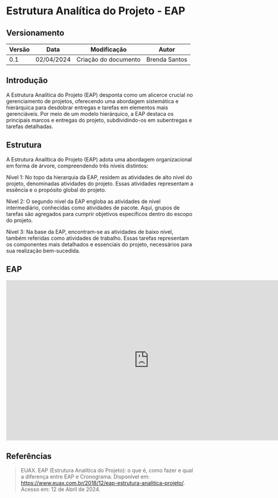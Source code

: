# Estrutura Analítica do Projeto - EAP

## Versionamento
| Versão | Data | Modificação | Autor |
|--|--|--|--|
| 0.1 | 02/04/2024 | Criação do documento | Brenda Santos |


## Introdução

A Estrutura Analítica do Projeto (EAP) desponta como um alicerce crucial no gerenciamento de projetos, oferecendo uma abordagem sistemática e hierárquica para desdobrar entregas e tarefas em elementos mais gerenciáveis. Por meio de um modelo hierárquico, a EAP destaca os principais marcos e entregas do projeto, subdividindo-os em subentregas e tarefas detalhadas. 

## Estrutura

A Estrutura Analítica do Projeto (EAP) adota uma abordagem organizacional em forma de árvore, compreendendo três níveis distintos:

Nível 1: No topo da hierarquia da EAP, residem as atividades de alto nível do projeto, denominadas atividades do projeto. Essas atividades representam a essência e o propósito global do projeto.

Nível 2: O segundo nível da EAP engloba as atividades de nível intermediário, conhecidas como atividades de pacote. Aqui, grupos de tarefas são agregados para cumprir objetivos específicos dentro do escopo do projeto.

Nível 3: Na base da EAP, encontram-se as atividades de baixo nível, também referidas como atividades de trabalho. Essas tarefas representam os componentes mais detalhados e essenciais do projeto, necessários para sua realização bem-sucedida.

## EAP

<iframe width="768" height="432" src="https://miro.com/app/live-embed/uXjVKPCjfcY=/?moveToViewport=-528,-1191,2108,966&embedId=338951566821" frameborder="0" scrolling="no" allow="fullscreen; clipboard-read; clipboard-write" allowfullscreen></iframe>

## Referências

> EUAX. EAP (Estrutura Analítica do Projeto): o que é, como fazer e qual a diferença entre EAP e Cronograma. Disponível em: https://www.euax.com.br/2018/12/eap-estrutura-analitica-projeto/. Acesso em: 12 de Abril de 2024.

